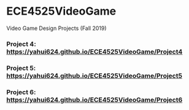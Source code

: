 # ECE4525VideoGame
Video Game Design Projects (Fall 2019)

### Project 4: https://yahui624.github.io/ECE4525VideoGame/Project4
### Project 5: https://yahui624.github.io/ECE4525VideoGame/Project5
### Project 6: https://yahui624.github.io/ECE4525VideoGame/Project6

